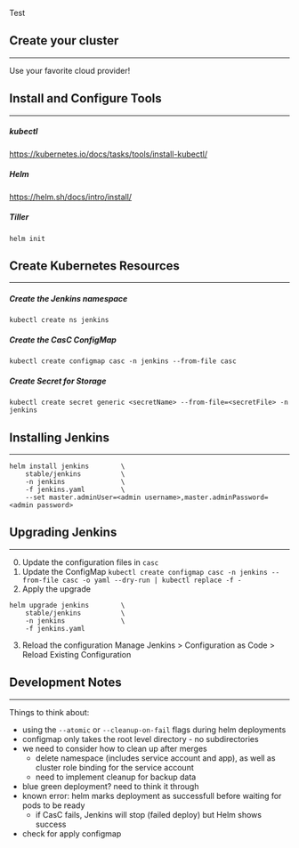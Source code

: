 Test

## Create your cluster
---
Use your favorite cloud provider!
## Install and Configure Tools
---
##### kubectl
https://kubernetes.io/docs/tasks/tools/install-kubectl/
##### Helm
https://helm.sh/docs/intro/install/
##### Tiller
`helm init`
## Create Kubernetes Resources
---
##### Create the Jenkins namespace
`kubectl create ns jenkins`
##### Create the CasC ConfigMap
`kubectl create configmap casc -n jenkins --from-file casc`
##### Create Secret for Storage 
`kubectl create secret generic <secretName> --from-file=<secretFile> -n jenkins`
## Installing Jenkins
---
```
helm install jenkins        \       
    stable/jenkins          \
    -n jenkins              \
    -f jenkins.yaml         \
    --set master.adminUser=<admin username>,master.adminPassword=<admin password>
```
## Upgrading Jenkins
---
0. Update the configuration files in `casc`
1. Update the ConfigMap
`kubectl create configmap casc -n jenkins --from-file casc -o yaml --dry-run | kubectl replace -f -`
2. Apply the upgrade
```
helm upgrade jenkins        \
    stable/jenkins          \
    -n jenkins              \
    -f jenkins.yaml
```
3. Reload the configuration
Manage Jenkins > Configuration as Code > Reload Existing Configuration
## Development Notes
---
Things to think about:
- using the `--atomic` or `--cleanup-on-fail` flags during helm deployments
- configmap only takes the root level directory - no subdirectories
- we need to consider how to clean up after merges
    - delete namespace (includes service account and app), as well as cluster role binding for the service account
    - need to implement cleanup for backup data
- blue green deployment? need to think it through
- known error: helm marks deployment as successfull before waiting for pods to be ready
    - if CasC fails, Jenkins will stop (failed deploy) but Helm shows success
- check for apply configmap 